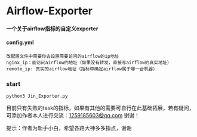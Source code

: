 # Airflow-Exporter

#### 一个关于airflow指标的自定义exporter

#### config.yml

```
改配置文件中需要你去设置需要访问的airflow的ip地址
nginx_ip：能访问airflow的地址（如果没有转发，直接写airflow的真实地址）
remote_ip: 真实的airflow地址（指标中确定airflow属于哪一台机器）
```

### start

```
python3 Jin_Exporter.py
```



目前只有失败的task的指标，如果有其他的需要可自行在此基础拓展，若有疑问，可添加作者本人进行交流：1259185603@qq.com 谢谢！

提示：作者为新手小白，希望各路大神多多指点，谢谢



